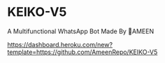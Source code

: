 # KEIKO-V5
A Multifunctional WhatsApp Bot Made By 👻AMEEN

https://dashboard.heroku.com/new?template=https://github.com/AmeenRepo/KEIKO-V5
